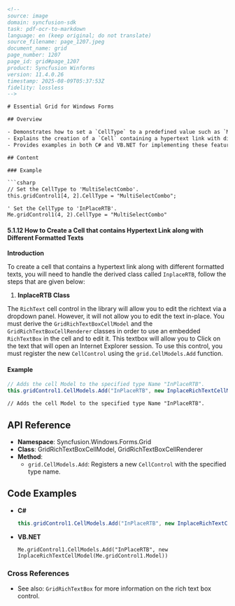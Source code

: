 ```html
<!--
source: image
domain: syncfusion-sdk
task: pdf-ocr-to-markdown
language: en (keep original; do not translate)
source_filename: page_1207.jpeg
document_name: grid
page_number: 1207
page_id: grid#page_1207
product: Syncfusion Winforms
version: 11.4.0.26
timestamp: 2025-08-09T05:37:53Z
fidelity: lossless
-->

# Essential Grid for Windows Forms

## Overview

- Demonstrates how to set a `CellType` to a predefined value such as `MultiSelectCombo`.
- Explains the creation of a `Cell` containing a hypertext link with different formatted texts using the `InplaceRTB` class.
- Provides examples in both C# and VB.NET for implementing these features.

## Content

### Example

```csharp
// Set the CellType to 'MultiSelectCombo'.
this.gridControl1[4, 2].CellType = "MultiSelectCombo";
```

```vb.net
' Set the CellType to 'InPlaceRTB'.
Me.gridControl1(4, 2).CellType = "MultiSelectCombo"
```

#### 5.1.12 How to Create a Cell that contains Hypertext Link along with Different Formatted Texts

**Introduction**

To create a cell that contains a hypertext link along with different formatted texts, you will need to handle the derived class called `InplaceRTB`, follow the steps that are given below:

1. **InplaceRTB Class**

The `RichText` cell control in the library will allow you to edit the richtext via a dropdown panel. However, it will not allow you to edit the text in-place. You must derive the `GridRichTextBoxCellModel` and the `GridRichTextBoxCellRenderer` classes in order to use an embedded `RichTextBox` in the cell and to edit it. This textbox will allow you to Click on the text that will open an Internet Explorer session. To use this control, you must register the new `CellControl` using the `grid.CellModels.Add` function.

#### Example

```csharp
// Adds the cell Model to the specified type Name "InPlaceRTB".
this.gridControl1.CellModels.Add("InPlaceRTB", new InplaceRichTextCellModel(this.gridControl1.Model));
```

```vb.net
// Adds the cell Model to the specified type Name "InPlaceRTB".
```

## API Reference

- **Namespace**: Syncfusion.Windows.Forms.Grid
- **Class**: GridRichTextBoxCellModel, GridRichTextBoxCellRenderer
- **Method**:
  - `grid.CellModels.Add`: Registers a new `CellControl` with the specified type name.

## Code Examples

- **C#**
  ```csharp
  this.gridControl1.CellModels.Add("InPlaceRTB", new InplaceRichTextCellModel(this.gridControl1.Model));
  ```
  
- **VB.NET**
  ```vb.net
  Me.gridControl1.CellModels.Add("InPlaceRTB", new InplaceRichTextCellModel(Me.gridControl1.Model))
  ```

### Cross References

- See also: `GridRichTextBox` for more information on the rich text box control.

<!-- tags: [winforms, grid, celltype, inplace rich text box, hypertext link, rich text] keywords: [celltype, inplaceRTB, rich text, hypertext, link, formatted text, gridcontrol] -->
```